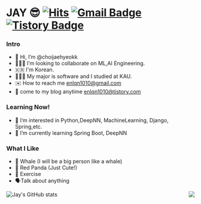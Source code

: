 # JAY 😎 [![Hits](https://hits.seeyoufarm.com/api/count/incr/badge.svg?url=https%3A%2F%2Fgithub.com%2Fhaesoo9410&count_bg=%23EB8B10&title_bg=%23684327&icon=&icon_color=%23E7E7E7&title=VISIT&edge_flat=false)](https://github.com/choijaehyeokk) [![Gmail Badge](https://img.shields.io/badge/Gmail-D14836?style=flat&logo=Gmail&logoColor=white)](mailto:enlqn1010@gmail.com) [![Tistory Badge](https://img.shields.io/badge/Tech%20Blog-555263?style=flat&logoColor=white)](https://enlqn1010.tistory.com/)

### Intro
- 👋  Hi, I’m @choijaehyeokk
- 👨🏻‍💻 I’m looking to collaborate on ML,AI Engineering.
-  🇰🇷 I'm Korean.
-  👨🏻‍🎓 My major is software and I studied at KAU.
-  ✉️ How to reach me enlqn1010@gmail.com
-  📔 come to my blog anytime enlqn1010@tistory.com
### Learning Now!
- 👀 I’m interested in Python,DeepNN, MachineLearning, Django, Spring,etc.
- 🌱 I’m currently learning Spring Boot, DeepNN
### What I Like
- 🐳 Whale (I will be a big person like a whale)
- 🐼 Red Panda (Just Cute!)
- 🏃 Exercise
- 🗣Talk about anything

![Jay's GitHub stats](https://github-readme-stats.vercel.app/api?username=choijaehyeokk&show_icons=true&theme=tokyonight&card_width=50)
<img align='right' src="http://mazassumnida.wtf/api/v2/generate_badge?boj=enlqn1010">
